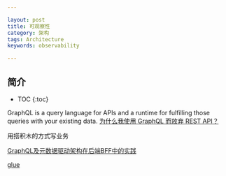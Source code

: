 ```yaml
---

layout: post
title: 可观察性
category: 架构
tags: Architecture
keywords: observability

---
```


## 简介

* TOC
{:toc}




GraphQL is a query language for APIs and a runtime for fulfilling those queries with your existing data. [为什么我使用 GraphQL 而放弃 REST API？](https://mp.weixin.qq.com/s/n1HGGe4_Ty8q7sMbORCADg)



用搭积木的方式写业务

[GraphQL及元数据驱动架构在后端BFF中的实践](https://mp.weixin.qq.com/s/mhM9tfWBlIuMVkZQ-6C0Tw)

[glue](https://github.com/qiankunli/glue)





